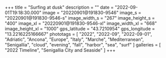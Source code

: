 +++
title = "Surfing at dusk"
description = ""
date = "2022-09-01T19:18:30.000"
image = "20220901@191830-9546"
image_s = "20220901@191830-9546-s"
image_width_s = "267"
image_height_s = "400"
image_xl = "20220901@191830-9546-xl"
image_width_xl = "668"
image_height_xl = "1000"
gps_latitude = "43.7210954"
gps_longitude = "13.2216225166667"
phototags = [ "2022", "2022-09", "2022-09-01", "Adriatic", "Ancona", "Europe", "Italy", "Marche", "Mediterranean", "Senigallia", "cloud", "evening", "fall", "harbor", "sea", "surf" ]
galleries = [ "2022 Timeline", "Senigallia City and Seaside" ]
+++
